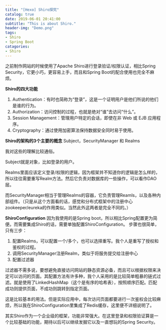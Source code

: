 ```yaml
---
title: "[Hexo] Shiro探究"
catalog: true
date: 2019-06-01 20:41:00
subtitle: "This is about Shiro."
header-img: "Demo.png"
tags:
- Shiro
- Spring Boot
catagories:
- Shiro
---
```


之前制作网站的时候使用了Apache Shiro进行登录验证/权限认证，相比Spring Security，它更小巧，更容易上手，而且和Spring Boot的配合使用也完全不麻烦。

		
**Shiro的四大功能**
 1. Authentication：有时也简称为“登录”，这是一个证明用户是他们所说的他们是谁的行为。
 2. Authorization：访问控制的过程，也就是绝对“谁”去访问“什么”。
 3. Session Management：管理用户特定的会话，即使在非 Web 或 EJB 应用程序。
 4. Cryptography：通过使用加密算法保持数据安全同时易于使用。

**Shiro的架构的3个主要的概念**
Subject，SecurityManager 和 Realms

我对这些的理解比较通俗。

Subject就是对象，比如登录的用户。

Realms里面应该定义登录/权限的逻辑，因为框架并不知道你的逻辑是怎么样的，所以往往需要重写Realm方法。然后它负责对数据库的一些操作，可以看作DAO层。

而SecurityManager相当于管理Realms的容器，它负责管理Reamls，以及各种内部组件。（只是从这个方面看的话，感觉和分布式框架中的注册中心zookeeper/eureka的作用类似。当然此外这两者是完全不同的。）

**ShiroConfiguration**
因为我使用的是Spring boot，所以相比Spring配置更为简便。而需要集成Shiro的话，需要单独配置ShiroConfiguration。
步骤也很简单，只有三步：

 1. 配置Realms，可以配置一个/多个，也可以选择重写。我个人是重写了授权和鉴权的过程。
 2. 调用SecurityManager注册Realm，类似于将服务提交给注册中心
 3. 配置过滤器

过滤器不需多说，要想避免直接访问网站的静态资源必备，而且可以根据权限来决定可以访问的页面。其配置方法有许多种，我个人采用的是比较简单粗暴的链式过滤。就是使用了LinkedHashMap（这个是有序的哈希表），按照顺序匹配。匹配成功则提供页面，不成功则跳转到指定页面。

这是比较基本的用法。但是实际应用中，每次访问页面都要进行一次鉴权会比较麻烦，所以我在ShiroConfiguration里集成了Redis缓存，这里便不详细说明了。

其实Shiro作为一个企业级的框架，功能非常强大。在这里登录和权限验证算是一个比较基础的功能，期待以后可以继续发掘它以及一直想玩的Spring Security。
